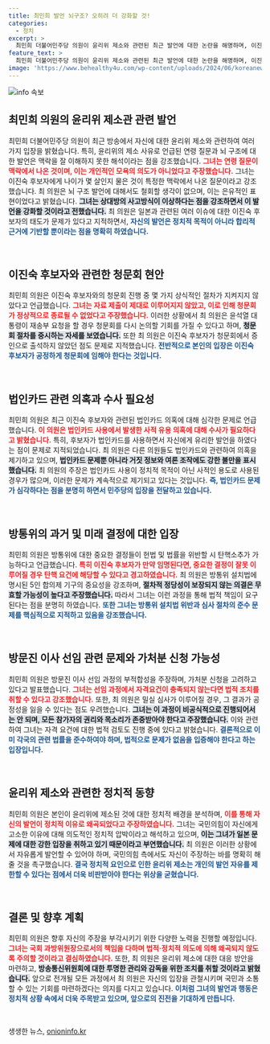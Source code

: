 ```yaml
---
title: 최민희 발언 뇌구조? 오히려 더 강화할 것!
categories:
  - 정치
excerpt: >
  최민희 더불어민주당 의원이 윤리위 제소와 관련된 최근 발언에 대한 논란을 해명하며, 이진숙 후보자의 임명과 관련된 다양한 사안들에 대해 강력한 반대 입장을 표명했습니다. 그는 법카 사용과 여론조작 의혹에 대한 수사를 촉구하며, 국회 내에서의 중요한 결정 과정에 대한 비난을 이어갔습니다.
feature_text: >
  최민희 더불어민주당 의원이 윤리위 제소와 관련된 최근 발언에 대한 논란을 해명하며, 이진숙 후보자의 임명과 관련된 다양한 사안들에 대해 강력한 반대 입장을 표명했습니다. 그는 법카 사용과 여론조작 의혹에 대한 수사를 촉구하며, 국회 내에서의 중요한 결정 과정에 대한 비난을 이어갔습니다.
image: 'https://www.behealthy4u.com/wp-content/uploads/2024/06/koreanews.jpg'
---
```


<p><img src="https://www.behealthy4u.com/wp-content/uploads/2024/06/koreanews.jpg" alt="info 속보" /></p>

<h2 data-ke-size="size26">최민희 의원의 윤리위 제소관 관련 발언</h2>

<p data-ke-size="size16">최민희 더불어민주당 의원이 최근 방송에서 자신에 대한 윤리위 제소와 관련하여 여러 가지 입장을 밝혔습니다. 특히, 윤리위의 제소 사유로 언급된 연령 질문과 뇌 구조에 대한 발언은 맥락을 잘 이해하지 못한 해석이라는 점을 강조했습니다. <b><span style="color: #ee2323;">그녀는 연령 질문이 맥락에서 나온 것이며, 이는 개인적인 모욕의 의도가 아니었다고 주장했습니다.</span></b> 그녀는 이진숙 후보자에게 나이가 몇 살인지 물은 것이 특정한 맥락에서 나온 질문이라고 강조했습니다. 최 의원은 뇌 구조 발언에 대해서도 철회할 생각이 없으며, 이는 은유적인 표현이었다고 밝혔습니다. <b><span style="background-color: #21538527;">그녀는 상대방의 사고방식이 이상하다는 점을 강조하면서 이 발언을 강화할 것이라고 전했습니다.</span></b> 최 의원은 일본과 관련된 여러 이슈에 대한 이진숙 후보자의 태도가 문제가 있다고 지적하면서, <b><span style="color: #1a5490;">자신의 발언은 정치적 목적이 아니라 합리적 근거에 기반할 뿐이라는 점을 명확히 하였습니다.</span></b></p>

<p data-ke-size="size16">&nbsp;</p>

<h2 data-ke-size="size26">이진숙 후보자와 관련한 청문회 현안</h2>

<p data-ke-size="size16">최민희 의원은 이진숙 후보자와의 청문회 진행 중 몇 가지 상식적인 절차가 지켜지지 않았다고 언급했습니다. <b><span style="color: #ee2323;">그녀는 자료 제출이 제대로 이루어지지 않았고, 이로 인해 청문회가 정상적으로 종료될 수 없었다고 주장했습니다.</span></b> 이러한 상황에서 최 의원은 윤석열 대통령이 재송부 요청을 할 경우 청문회를 다시 논의할 기회를 가질 수 있다고 하며, <b><span style="background-color: #21538527;">청문회 절차를 중시하는 자세를 보였습니다.</span></b> 또한 최 의원은 이진숙 후보자가 청문회에서 증인으로 출석하지 않았던 점도 문제로 지적했습니다. <b><span style="color: #1a5490;">전반적으로 본인의 입장은 이진숙 후보자가 공정하게 청문회에 임해야 한다는 것입니다.</span></b></p>

<p data-ke-size="size16">&nbsp;</p>

<h2 data-ke-size="size26">법인카드 관련 의혹과 수사 필요성</h2>

<p data-ke-size="size16">최민희 의원은 최근 이진숙 후보자와 관련된 법인카드 의혹에 대해 심각한 문제로 언급했습니다. <b><span style="color: #ee2323;">이 의원은 법인카드 사용에서 발생한 사적 유용 의혹에 대해 수사가 필요하다고 밝혔습니다.</span></b> 특히, 후보자가 법인카드를 사용하면서 자신에게 유리한 발언을 하였다는 점이 문제로 지적되었습니다. 최 의원은 다른 의원들도 법인카드와 관련하여 의혹을 제기하고 있으며, <b><span style="background-color: #21538527;">법인카드 문제뿐 아니라 거짓 정보와 여론 조작에도 강한 불만을 표시했습니다.</span></b> 최 의원의 주장은 법인카드 사용이 정치적 목적이 아닌 사적인 용도로 사용된 경우가 많으며, 이러한 문제가 계속적으로 제기되고 있다는 것입니다. <b><span style="color: #1a5490;">즉, 법인카드 문제가 심각하다는 점을 분명히 하면서 민주당의 입장을 전달하고 있습니다.</span></b></p>

<p data-ke-size="size16">&nbsp;</p>

<h2 data-ke-size="size26">방통위의 과거 및 미래 결정에 대한 입장</h2>

<p data-ke-size="size16">최민희 의원은 방통위에 대한 중요한 결정들이 헌법 및 법률을 위반할 시 탄핵소추가 가능하다고 언급했습니다. <b><span style="color: #ee2323;">특히 이진숙 후보자가 만약 임명된다면, 중요한 결정이 잘못 이루어질 경우 탄핵 요건에 해당할 수 있다고 경고하였습니다.</span></b> 최 의원은 방통위 설치법에 명시된 5인 합의제 기구의 중요성을 강조하며, <b><span style="background-color: #21538527;">절차적 정당성이 보장되지 않는 의결은 무효할 가능성이 높다고 주장했습니다.</span></b> 따라서 그녀는 이런 과정을 통해 법적 책임이 요구된다는 점을 분명히 하였습니다. <b><span style="color: #1a5490;">또한 그녀는 방통위 설치법 위반과 심사 절차의 준수 문제를 핵심적으로 지적하고 있음을 강조했습니다.</span></b></p>

<p data-ke-size="size16">&nbsp;</p>

<h2 data-ke-size="size26">방문진 이사 선임 관련 문제와 가처분 신청 가능성</h2>

<p data-ke-size="size16">최민희 의원은 방문진 이사 선임 과정의 부적합성을 주장하며, 가처분 신청을 고려하고 있다고 발표했습니다. <b><span style="color: #ee2323;">그녀는 선임 과정에서 자격요건이 충족되지 않는다면 법적 조치를 취할 수 있다고 강조했습니다.</span></b> 또한, 최 의원은 밀실 심사가 이루어질 경우, 그 결과가 공정성을 잃을 수 있다는 점도 우려했습니다. <b><span style="background-color: #21538527;">그녀는 이 과정이 비공식적으로 진행되어서는 안 되며, 모든 참가자의 권리와 목소리가 존중받아야 한다고 주장했습니다.</span></b> 이와 관련하여 그녀는 자격 요건에 대한 법적 검토도 진행 중에 있다고 밝혔습니다. <b><span style="color: #1a5490;">결론적으로 이미 각국의 관련 법률을 준수하여야 하며, 법적으로 문제가 없음을 입증해야 한다고 하는 입장입니다.</span></b></p>

<p data-ke-size="size16">&nbsp;</p>

<h2 data-ke-size="size26">윤리위 제소와 관련한 정치적 동향</h2>

<p data-ke-size="size16">최민희 의원은 본인이 윤리위에 제소된 것에 대한 정치적 배경을 분석하며, <b><span style="color: #ee2323;">이를 통해 자신의 발언이 정치적 이유로 왜곡되었다고 주장하였습니다.</span></b> 그녀는 국민의힘이 자신에게 고소한 이유에 대해 의도적인 정치적 압박이라고 해석하고 있으며, <b><span style="background-color: #21538527;">이는 그녀가 일본 문제에 대한 강한 입장을 취하고 있기 때문이라고 부연했습니다.</span></b> 최 의원은 이러한 상황에서 자유롭게 발언할 수 있어야 하며, 국민의힘 측에서도 자신이 주장하는 바를 명확히 해 줄 것을 촉구했습니다. <b><span style="color: #1a5490;">결국 정치적 요인으로 인한 윤리위 제소는 개인의 발언 자유를 제한할 수 있다는 점에서 더욱 비판받아야 한다는 위상을 굳혔습니다.</span></b></p>

<p data-ke-size="size16">&nbsp;</p> 

<h2 data-ke-size="size26">결론 및 향후 계획</h2>

<p data-ke-size="size16">최민희 의원은 향후 자신의 주장을 부각시키기 위한 다양한 노력을 진행할 예정입니다. <b><span style="color: #ee2323;">그녀는 국회 과방위원장으로서의 책임을 다하며 법적·정치적 의도에 의해 왜곡되지 않도록 주의할 것이라고 결심하였습니다.</span></b> 또한, 최 의원은 윤리위 제소에 대한 대응 방안을 마련하고, <b><span style="background-color: #21538527;">방송통신위원회에 대한 투명한 관리와 감독을 위한 조치를 취할 것이라고 밝혔습니다.</span></b> 앞으로 전개될 모든 과정에서 최 의원은 자신의 입장을 관철시키며 국민과 소통할 수 있는 기회를 마련하겠다는 의지를 다지고 있습니다. <b><span style="color: #1a5490;">이처럼 그녀의 발언과 행동은 정치적 상황 속에서 더욱 주목받고 있으며, 앞으로의 진전을 기대하게 만듭니다.</span></b></p>

<p data-ke-size="size16">&nbsp;</p>
생생한 뉴스, <a href="https://onioninfo.kr" rel="dofollow">onioninfo.kr</a>


